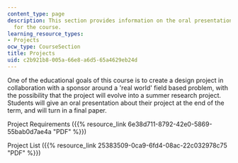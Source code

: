 ```yaml
---
content_type: page
description: This section provides information on the oral presentation project assigned
  for the course.
learning_resource_types:
- Projects
ocw_type: CourseSection
title: Projects
uid: c2b921b8-005a-66e8-a6d5-65a4629eb24d
---
```


One of the educational goals of this course is to create a design project in collaboration with a sponsor around a 'real world' field based problem, with the possibility that the project will evolve into a summer research project. Students will give an oral presentation about their project at the end of the term, and will turn in a final paper.

Project Requirements ({{% resource_link 6e38d711-8792-42e0-5869-55bab0d7ae4a "PDF" %}})

Project List ({{% resource_link 25383509-0ca9-6fd4-08ac-22c032978c75 "PDF" %}})
